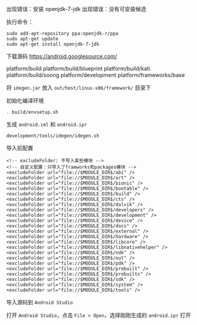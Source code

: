 

出现错误：安装 openjdk-7-jdk 出现错误：没有可安装候选 

执行命令：
```
sudo add-apt-repository ppa:openjdk-r/ppa  
sudo apt-get update   
sudo apt-get install openjdk-7-jdk 
```

下载源码
https://android.googlesource.com/

platform/build
platform/build/blueprint
platform/build/kati
platform/build/soong
platform/development
platform/frameworks/base


将 `idegen.jar` 放入 `out/host/linux-x86/framework/` 目录下

初始化编译环境

```
. build/envsetup.sh
```

生成 `android.iml` 和 `android.ipr`
```
development/tools/idegen/idegen.sh
```


导入前配置

```
<!-- excludeFolder: 不导入某些模块 -->
<!-- 自定义配置：只导入了framworks和packages模块 -->
<excludeFolder url="file://$MODULE_DIR$/abi" />
<excludeFolder url="file://$MODULE_DIR$/art" />
<excludeFolder url="file://$MODULE_DIR$/bionic" />
<excludeFolder url="file://$MODULE_DIR$/bootable" />
<excludeFolder url="file://$MODULE_DIR$/build" />
<excludeFolder url="file://$MODULE_DIR$/cts" />
<excludeFolder url="file://$MODULE_DIR$/dalvik" />
<excludeFolder url="file://$MODULE_DIR$/developers" />
<excludeFolder url="file://$MODULE_DIR$/development" />
<excludeFolder url="file://$MODULE_DIR$/device" />
<excludeFolder url="file://$MODULE_DIR$/docs" />
<excludeFolder url="file://$MODULE_DIR$/external" />
<excludeFolder url="file://$MODULE_DIR$/hardware" />
<excludeFolder url="file://$MODULE_DIR$/libcore" />
<excludeFolder url="file://$MODULE_DIR$/libnativehelper" />
<excludeFolder url="file://$MODULE_DIR$/ndk" />
<excludeFolder url="file://$MODULE_DIR$/out" />
<excludeFolder url="file://$MODULE_DIR$/pdk" />
<excludeFolder url="file://$MODULE_DIR$/prebuilt" />
<excludeFolder url="file://$MODULE_DIR$/prebuilts" />
<excludeFolder url="file://$MODULE_DIR$/sdk" />
<excludeFolder url="file://$MODULE_DIR$/system" />
<excludeFolder url="file://$MODULE_DIR$/tools" />
```


导入源码到 `Android Studio`

打开 `Android Studio`，点击 `File > Open`，选择刚刚生成的 `android.ipr` 打开
